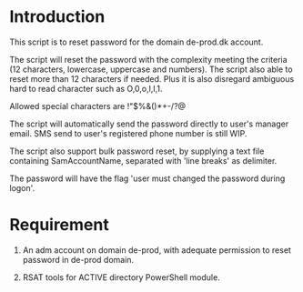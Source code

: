 # Introduction 
This script is to reset password for the domain de-prod.dk account.

The script will reset the password with the complexity meeting the criteria (12 characters, lowercase, uppercase and numbers). The script also able to reset more than 12 characters if needed. Plus it is also disregard ambiguous hard to read character such as O,0,o,l,I,1.

Allowed special characters are !"$%&()*+-/?@

The script will automatically send the password directly to user's manager email.
SMS send to user's registered phone number is still WIP.

The script also support bulk password reset, by supplying a text file containing SamAccountName, separated with 'line breaks' as delimiter.

The password will have the flag 'user must changed the password during logon'. 

# Requirement

1. An adm account on domain de-prod, with adequate permission to reset password in de-prod domain.

2. RSAT tools for ACTIVE directory PowerShell module. 


